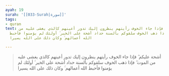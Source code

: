 ```yaml
---
ayah: 19
surah: '[[033-Surah|سورة]]'
tags:
- quran
text: أشحة عليكم ۖ فإذا جاء الخوف رأيتهم ينظرون إليك تدور أعينهم كالذي يغشى عليه من
  الموت ۖ فإذا ذهب الخوف سلقوكم بألسنة حداد أشحة على الخير ۚ أولئك لم يؤمنوا فأحبط
  الله أعمالهم ۚ وكان ذلك على الله يسيرا

---
```

> أشحة عليكم ۖ فإذا جاء الخوف رأيتهم ينظرون إليك تدور أعينهم كالذي يغشى عليه من الموت ۖ فإذا ذهب الخوف سلقوكم بألسنة حداد أشحة على الخير ۚ أولئك لم يؤمنوا فأحبط الله أعمالهم ۚ وكان ذلك على الله يسيرا
